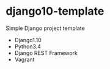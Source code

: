 # django10-template
Simple Django project template

- Django1.10
- Python3.4
- Django REST Framework
- Vagrant
